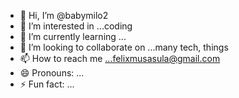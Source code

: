 - 👋 Hi, I’m @babymilo2
- 👀 I’m interested in ...coding
- 🌱 I’m currently learning ...
- 💞️ I’m looking to collaborate on ...many tech, things
- 📫 How to reach me ...felixmusasula@gmail.com
- 😄 Pronouns: ...
- ⚡ Fun fact: ...

<!---
babymilo2/babymilo2 is a ✨ special ✨ repository because its `README.md` (this file) appears on your GitHub profile.
You can click the Preview link to take a look at your changes.
--->
